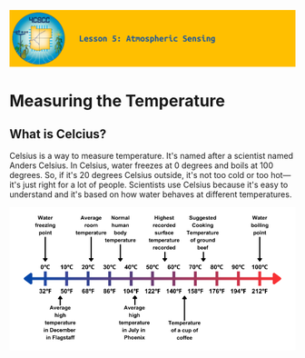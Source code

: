 ![header-lesson-05](assets/header-lesson-05.png)

# Measuring the Temperature

## What is Celcius?

Celsius is a way to measure temperature. It's named after a scientist named Anders Celsius. In Celsius, water freezes at 0 degrees and boils at 100 degrees. So, if it's 20 degrees Celsius outside, it's not too cold or too hot—it's just right for a lot of people. Scientists use Celsius because it's easy to understand and it's based on how water behaves at different temperatures.


![c-f-examples](assets/c-f-examples.png)